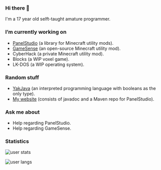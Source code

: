 ### Hi there 👋
I'm a 17 year old selft-taught amature programmer.

### I’m currently working on
* [PanelStudio](https://github.com/lukflug/PanelStudio) (a library for Minecraft utility mods).
* [GameSense](https://github.com/IUDevman/gamesense-client) (an open-source Minecraft utility mod).
* CyberHack (a private Minecraft utility mod).
* Blocks (a WIP voxel game).
* LK-DOS (a WIP operating system).

### Random stuff
* [YakJava](https://github.com/lukflug/yakjava) (an interpreted programming language with booleans as the only type).
* [My website](https://lukflug.github.io) (consists of javadoc and a Maven repo for PanelStudio).

### Ask me about
* Help regarding PanelStudio.
* Help regarding GameSense.

### Statistics
![user stats](https://github-readme-stats.vercel.app/api?username=lukflug&count_private=true&show_icons=true)

![user langs](https://github-readme-stats.vercel.app/api/top-langs/?username=lukflug)
